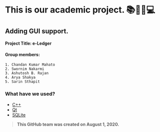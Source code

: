 # This is our academic project. 📚📖🧾💻
## Adding GUI support.

#### Project Title: e-Ledger

#### Group members:
    1. Chandan Kumar Mahato
    2. Swornim Nakarmi
    3. Ashutosh B. Rajan
    4. Arya Shakya
    5. Sarin Sthapit
  
 ### What have we used?
   * [C++](https://cppreference.com "C++ Reference")
   * [Qt](https://www.qt.io "Visit Qt homepage")
   * [SQLite](https://sqlite.org/index.html "Visit SQLite homepage")

> **This GitHub team was created on August 1, 2020.**


